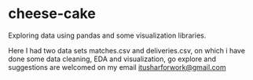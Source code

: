 # cheese-cake
Exploring data using pandas and some visualization libraries.

Here I had two data sets matches.csv and deliveries.csv, on which i have done some data cleaning, EDA and visualization, go explore and suggestions are welcomed on my email itusharforwork@gmail.com   
